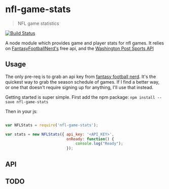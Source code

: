 # nfl-game-stats
> NFL game statistics

[![Build Status](https://travis-ci.org/adierkens/nfl-game-stats.svg?branch=master)](https://travis-ci.org/adierkens/nfl-game-stats)

A node module which provides game and player stats for nfl games. It relies on [FantasyFootballNerd's](http://www.fantasyfootballnerd.com/fantasy-football-api) free api, and the [Washington Post Sports API](http://apps.washingtonpost.com/sports/stats/nfl/games/this-week/)

## Usage

The only pre-req is to grab an api key from [fantasy football nerd](http://www.fantasyfootballnerd.com/fantasy-football-api). It's the quickest way to grab the season schedule of games. If I find a better way, or one that doesn't require signing up for anything, I'll use that instead. 

Getting started is super simple. First add the npm package:
``` npm install --save nfl-game-stats ```

Then in your js:
```js

var NFLStats = require('nfl-game-stats');

var stats = new NFLStats({ api_key: '<API_KEY>',
                           onReady: function() {
                               console.log("Ready");
                           });


```

## API


## TODO
